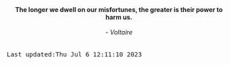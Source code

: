 
<div align="center"><b><span>The longer we dwell on our misfortunes, the greater is their power to harm us.</span></b><br><br><i> - Voltaire</i></div>
<br><br><kbd>Last updated:Thu Jul  6 12:11:10 2023</kbd>